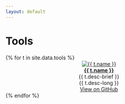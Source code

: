 ```yaml
---
layout: default
---
```


# Tools

<div class="row">
{% for t in site.data.tools %}
<div class="col" style="text-align:center;">
<a href="{{ t.website }}">
  <img src="img/tools/{{ t.logo }}" alt="{{ t.name }}"/>
</a>
<br/>
<b><a href="{{ t.website }}">{{ t.name }}</a></b>
<br/>
{{ t.desc-brief }}
<br/>
<div class="desc">
{{ t.desc-long }}
</div>
<a href="{{ t.github }}" class="btn">View on GitHub</a>
</div>
{% endfor %}
</div>
